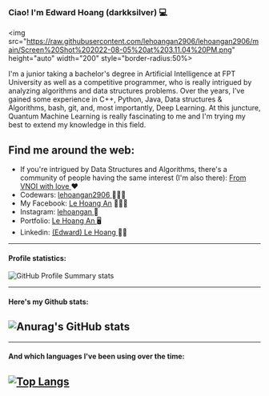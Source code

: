 ### Ciao! I'm Edward Hoang (darkksilver) 💻


<img src="https://raw.githubusercontent.com/lehoangan2906/lehoangan2906/main/Screen%20Shot%202022-08-05%20at%203.11.04%20PM.png" height="auto" width="200" style="border-radius:50%>

I'm a junior taking a bachelor's degree in Artificial Intelligence at FPT University as well as a competitive programmer, who is really intrigued by analyzing algorithms and data structures problems. Over the years, I've gained some experience in C++, Python, Java, Data structures & Algorithms, bash, git, and, most importantly, Deep Learning. At this juncture, Quantum Machine Learning is really fascinating to me and I'm trying my best to extend my knowledge in this field.

## Find me around the web: <a href = "https://www.linkedin.com/in/edward-hoang-31bb34220/" ></a><br />

 - If you're intrigued by Data Structures and Algorithms, there's a community of people having the same interest (I'm also there): <a href = "https://discord.gg/b7KrXfpp"> From VNOI with love </a> ❤️ 
 - Codewars: <a href = "https://www.codewars.com/users/lehoangan2906">lehoangan2906 </a> 🧑🏻‍💻
 - My Facebook: <a href= "https://www.facebook.com/le.hoangan.182940/">Le Hoang An</a> 🙎🏻‍♂️
 - Instagram: <a href = "https://www.instagram.com/__lehoangan/">lehoangan </a> 🌊
 - Portfolio: <a href = "https://lehoangan.vercel.app/">Le Hoang An </a> 🖥
 - Linkedin: <a href = "https://www.linkedin.com/in/edward-hoang-31bb34220/">(Edward) Le Hoang </a> 🙋🏻<br />
 
--------------------------------------------------------------------------------------------
#### Profile statistics:
![GitHub Profile Summary stats](https://githb-profile-summary-cards.vercel.app/api/cards/profile-details?username=lehoangan2906&theme=radical&show_icons=true)

--------------------------------------------------------------------------------------------
#### Here's my Github stats:
![Anurag's GitHub stats](https://github-readme-stats.vercel.app/api?username=lehoangan2906&show_icons=true&theme=radical)
-----------------------------------------------------------------

--------------------------------------------------------------------------------------------
#### And which languages I've been using over the time:
[![Top Langs](https://github-readme-stats.vercel.app/api/top-langs/?username=lehoangan2906&layout=compact)](https://github.com/anuraghazra/github-readme-stats)
--------------------------------------------------------------------------------------------




